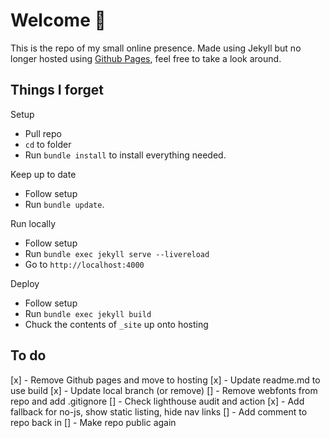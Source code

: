 # Welcome :wave:

This is the repo of my small online presence. Made using Jekyll but no longer hosted using [Github Pages](https://pages.github.com/), feel free to take a look around.

## Things I forget

Setup

- Pull repo
- `cd` to folder
- Run `bundle install` to install everything needed.

Keep up to date

- Follow setup
- Run `bundle update`.

Run locally

- Follow setup
- Run `bundle exec jekyll serve --livereload`
- Go to `http://localhost:4000`

Deploy

- Follow setup
- Run `bundle exec jekyll build`
- Chuck the contents of `_site` up onto hosting


## To do
[x] - Remove Github pages and move to hosting
[x] - Update readme.md to use build
[x] - Update local branch (or remove)
[] - Remove webfonts from repo and add .gitignore
[] - Check lighthouse audit and action
[x] - Add fallback for no-js, show static listing, hide nav links
[] - Add comment to repo back in
[] - Make repo public again